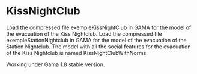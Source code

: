 # KissNightClub

Load the compressed file exempleKissNightClub in GAMA for the model of the evacuation of the Kiss Nightclub.
Load the compressed file exempleStationNightclub in GAMA for the model of the evacuation of the Station Nightclub.
The model with all the social features for the evacuation of the Kiss Nightclub is named KissNightClubWithNorms.

Working under Gama 1.8 stable version.
